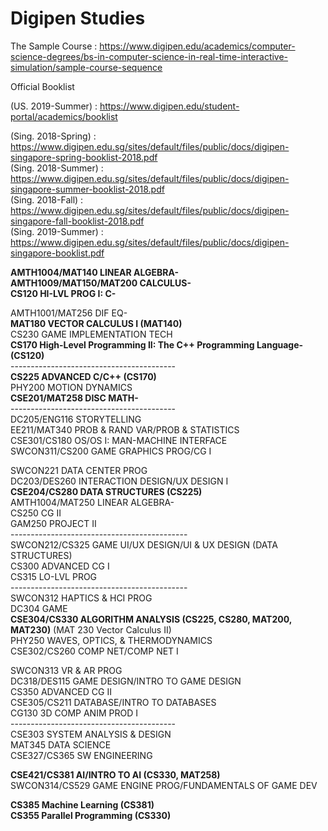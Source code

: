 # Digipen Studies

The Sample Course : https://www.digipen.edu/academics/computer-science-degrees/bs-in-computer-science-in-real-time-interactive-simulation/sample-course-sequence

Official Booklist

(US. 2019-Summer) : https://www.digipen.edu/student-portal/academics/booklist

(Sing. 2018-Spring) : https://www.digipen.edu.sg/sites/default/files/public/docs/digipen-singapore-spring-booklist-2018.pdf<br>
(Sing. 2018-Summer) : https://www.digipen.edu.sg/sites/default/files/public/docs/digipen-singapore-summer-booklist-2018.pdf<br>
(Sing. 2018-Fall) : https://www.digipen.edu.sg/sites/default/files/public/docs/digipen-singapore-fall-booklist-2018.pdf<br>
(Sing. 2019-Summer) : https://www.digipen.edu.sg/sites/default/files/public/docs/digipen-singapore-booklist.pdf

**AMTH1004/MAT140		LINEAR ALGEBRA-**<br>
**AMTH1009/MAT150/MAT200	CALCULUS-**<br>
**CS120			HI-LVL PROG I: C-**<br>

AMTH1001/MAT256	DIF EQ-<br>
**MAT180		VECTOR CALCULUS I (MAT140)**<br>
CS230		GAME IMPLEMENTATION TECH<br>
**CS170       High-Level Programming II: The C++ Programming Language- (CS120)**<br>
-----------------------------------------<br>
**CS225		ADVANCED C/C++ (CS170)**<br>
PHY200		MOTION DYNAMICS<br>
**CSE201/MAT258	DISC MATH-**<br>
-----------------------------------------<br>
DC205/ENG116	STORYTELLING<br>
EE211/MAT340	PROB & RAND VAR/PROB & STATISTICS<br>
CSE301/CS180	OS/OS I: MAN-MACHINE INTERFACE<br>
SWCON311/CS200	GAME GRAPHICS PROG/CG I

SWCON221	DATA CENTER PROG<br>
DC203/DES260	INTERACTION DESIGN/UX DESIGN I<br>
**CSE204/CS280	DATA STRUCTURES (CS225)**<br>
AMTH1004/MAT250	LINEAR ALGEBRA-<br>
CS250		CG II<br>
GAM250		PROJECT II<br>
--------------------------------------------<br>
SWCON212/CS325	GAME UI/UX DESIGN/UI & UX DESIGN (DATA STRUCTURES)<br>
CS300		ADVANCED CG I<br>
CS315		LO-LVL PROG<br>
--------------------------------------------<br>
SWCON312	HAPTICS & HCI PROG<br>
DC304		GAME<br>
**CSE304/CS330	ALGORITHM ANALYSIS (CS225, CS280, MAT200, MAT230)** (MAT 230 Vector Calculus II)<br>
PHY250		WAVES, OPTICS, & THERMODYNAMICS<br>
CSE302/CS260	COMP NET/COMP NET I<br>

SWCON313	VR & AR PROG<br>
DC318/DES115	GAME DESIGN/INTRO TO GAME DESIGN<br>
CS350		ADVANCED CG II<br>
CSE305/CS211	DATABASE/INTRO TO DATABASES<br>
CG130		3D COMP ANIM PROD I<br>
-----------------------------------------<br>
CSE303		SYSTEM ANALYSIS & DESIGN<br>
MAT345		DATA SCIENCE<br>
CSE327/CS365	SW ENGINEERING<br>

**CSE421/CS381	AI/INTRO TO AI (CS330, MAT258)**<br>
SWCON314/CS529	GAME ENGINE PROG/FUNDAMENTALS OF GAME DEV

**CS385       Machine Learning (CS381)**<br>
**CS355       Parallel Programming (CS330)**
